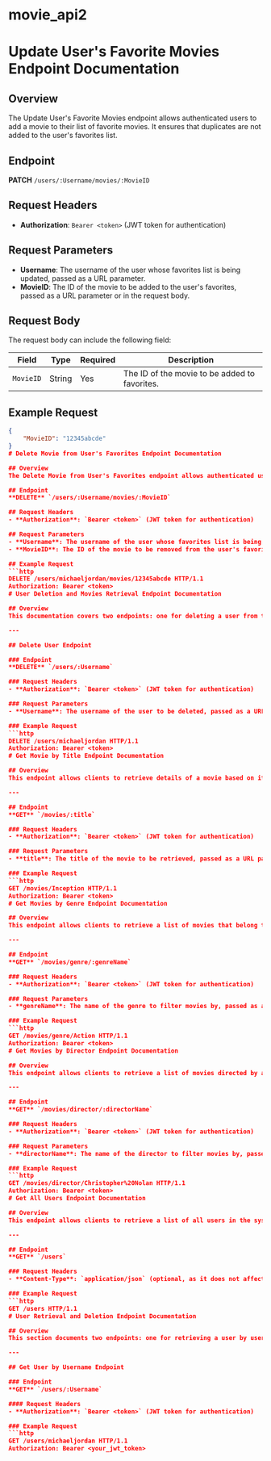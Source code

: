 ﻿# movie_api2
# Update User's Favorite Movies Endpoint Documentation

## Overview
The Update User's Favorite Movies endpoint allows authenticated users to add a movie to their list of favorite movies. It ensures that duplicates are not added to the user's favorites list.

## Endpoint
**PATCH** `/users/:Username/movies/:MovieID`

## Request Headers
- **Authorization**: `Bearer <token>` (JWT token for authentication)

## Request Parameters
- **Username**: The username of the user whose favorites list is being updated, passed as a URL parameter.
- **MovieID**: The ID of the movie to be added to the user's favorites, passed as a URL parameter or in the request body.

## Request Body
The request body can include the following field:

| Field      | Type     | Required | Description                                   |
|------------|----------|----------|-----------------------------------------------|
| `MovieID`  | String   | Yes      | The ID of the movie to be added to favorites. |

## Example Request
```json
{
    "MovieID": "12345abcde"
}
# Delete Movie from User's Favorites Endpoint Documentation

## Overview
The Delete Movie from User's Favorites endpoint allows authenticated users to remove a movie from their list of favorite movies. It verifies the user's identity and ensures that the specified movie is present in the user's favorites before attempting to delete it.

## Endpoint
**DELETE** `/users/:Username/movies/:MovieID`

## Request Headers
- **Authorization**: `Bearer <token>` (JWT token for authentication)

## Request Parameters
- **Username**: The username of the user whose favorites list is being modified, passed as a URL parameter.
- **MovieID**: The ID of the movie to be removed from the user's favorites, passed as a URL parameter.

## Example Request
```http
DELETE /users/michaeljordan/movies/12345abcde HTTP/1.1
Authorization: Bearer <token>
# User Deletion and Movies Retrieval Endpoint Documentation

## Overview
This documentation covers two endpoints: one for deleting a user from the system and another for retrieving a list of movies. Both endpoints require user authentication via JWT.

---

## Delete User Endpoint

### Endpoint
**DELETE** `/users/:Username`

### Request Headers
- **Authorization**: `Bearer <token>` (JWT token for authentication)

### Request Parameters
- **Username**: The username of the user to be deleted, passed as a URL parameter.

### Example Request
```http
DELETE /users/michaeljordan HTTP/1.1
Authorization: Bearer <token>
# Get Movie by Title Endpoint Documentation

## Overview
This endpoint allows clients to retrieve details of a movie based on its title. It uses JWT for authentication and includes input validation to ensure the title is provided and correctly formatted.

---

## Endpoint
**GET** `/movies/:title`

### Request Headers
- **Authorization**: `Bearer <token>` (JWT token for authentication)

### Request Parameters
- **title**: The title of the movie to be retrieved, passed as a URL parameter.

### Example Request
```http
GET /movies/Inception HTTP/1.1
Authorization: Bearer <token>
# Get Movies by Genre Endpoint Documentation

## Overview
This endpoint allows clients to retrieve a list of movies that belong to a specified genre. It uses JWT for authentication and provides case-insensitive searching through regex.

---

## Endpoint
**GET** `/movies/genre/:genreName`

### Request Headers
- **Authorization**: `Bearer <token>` (JWT token for authentication)

### Request Parameters
- **genreName**: The name of the genre to filter movies by, passed as a URL parameter.

### Example Request
```http
GET /movies/genre/Action HTTP/1.1
Authorization: Bearer <token>
# Get Movies by Director Endpoint Documentation

## Overview
This endpoint allows clients to retrieve a list of movies directed by a specified director. It utilizes JWT for authentication and performs case-insensitive searching through regex.

---

## Endpoint
**GET** `/movies/director/:directorName`

### Request Headers
- **Authorization**: `Bearer <token>` (JWT token for authentication)

### Request Parameters
- **directorName**: The name of the director to filter movies by, passed as a URL parameter.

### Example Request
```http
GET /movies/director/Christopher%20Nolan HTTP/1.1
Authorization: Bearer <token>
# Get All Users Endpoint Documentation

## Overview
This endpoint allows clients to retrieve a list of all users in the system. It fetches user data from the database and returns it as a JSON response.

---

## Endpoint
**GET** `/users`

### Request Headers
- **Content-Type**: `application/json` (optional, as it does not affect the response)

### Example Request
```http
GET /users HTTP/1.1
# User Retrieval and Deletion Endpoint Documentation

## Overview
This section documents two endpoints: one for retrieving a user by username and another for deleting a user from the system.

---

## Get User by Username Endpoint

### Endpoint
**GET** `/users/:Username`

#### Request Headers
- **Authorization**: `Bearer <token>` (JWT token for authentication)

### Example Request
```http
GET /users/michaeljordan HTTP/1.1
Authorization: Bearer <your_jwt_token>
